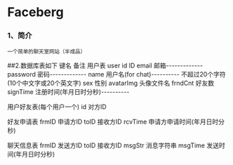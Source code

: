Faceberg
=============================

### 1、简介
    一个简单的聊天室网站（半成品）

##2.数据库表如下
键名		备注
用户表 user
	id			ID
	email		邮箱-------------
	password	密码-------------
	name		用户名(for chat)----------			不超过20个字符(10个中文字或20个英文字)
	sex			性别
	avatarImg	头像文件名
	frndCnt		好友数
	signTime	注册时间(年月日时分秒)----------
	
用户好友表(每个用户一个)
	id			对方ID
	
好友申请表
	frmID		申请方ID
	toID		接收方ID
	rcvTime		申请方申请时间(年月日时分秒)
	
聊天信息表
	frmID		发送方ID
	toID		接收方ID
	msgStr		消息字符串
	msgTime		发送时间(年月日时分秒)
